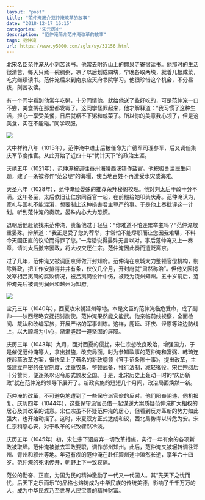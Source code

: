```yaml
---
layout: "post"
title: "范仲淹简介范仲淹改革的故事"
date: "2018-12-17 16:15"
categories: "宋元历史"
description: "范仲淹简介范仲淹改革的故事"
tags: 范仲淹
url: https://www.y5000.com/zgls/sy/32156.html
---
```






北宋名臣范仲淹从小刻苦读书。他常去附近山上的醴泉寺寄宿读书。他那时的生活很清苦，每天只煮一碗稠粥，凉了以后划成四块，早晚各取两块，就着几根咸菜，吃完继续读书。范仲淹后来到南京应天府书院学习。他很珍惜这个机会，不分昼夜，刻苦攻读。

有一个同学看到他常年吃粥，十分同情他，就给他送了些好吃的，可是范仲淹一口不尝，美食搁在那里都发霉了。这同学怪罪起来，他才解释道：“我习惯了这种生活，担心一享受美餐，日后就咽不下粥和咸菜了。所以你的美意我心领了，但是这美食，实在不能碰。”同学叹服。

![](https://img.y5000.com/uploads/allimg/180824/8-1PR4100150513.jpg)

大中祥符八年（1015年），范仲淹中进士后被任命为广德军司理参军，后又调任集庆军节度推官。从此开始了近四十年“忧计天下”的政治生涯。

天禧五年（1021年），范仲淹被调往泰州海陵西溪镇作盐官。他积极关注民生问题，建了一条被称作“范公堤”的海堰，使当地百姓不再遭受水灾或海难。

天圣六年（1028年），范仲淹经晏殊的推荐荣升秘阁校理。他对刘太后干政十分不满。这年冬至，太后依旧让仁宗同百官一起，在前殿给她叩头庆寿。范仲淹认为，家礼与国礼不能混淆，想要制止这种损害君主尊严的事。于是他上奏批评这一计划。听到范仲淹的奏疏，晏殊内心大为恐慌。

退朝后他赶紧找来范仲淹，责备他过于轻狂：“你难道不怕连累举主吗？”范仲淹敬重晏殊，辩解道：“我正是受了您的荐举，才常怕不能尽职而让您因我难堪，不料今天因正直的议论而得罪了您。”一席话说得晏殊无言以对。事后范仲淹又上一奏章，请刘太后撤帘罢政，将大权交还仁宗。范仲淹因此奏而遭贬离京。

过了几年，范仲淹又被调回京师做开封知府。范仲淹在京城大力整顿官僚机构，剔除弊政，把工作安排得井井有条，仅仅几个月，开封府就“肃然称治”。但他又因揭发宰相吕夷简的腐败情况，被吕夷简设计中伤，被贬为饶州知州。五十岁前后，范仲淹先后被调到润州和越州为知府。

![](https://img.y5000.com/uploads/allimg/180824/8-1PR4100201135.jpg)

宝元三年（1040年），西夏攻宋朝延州等地。本是文臣的范仲淹临危受命，成了副帅——陕西经略安抚招讨副使。范仲淹果然能文能武。他亲临前线视察，全面检阅、裁汰和改编军旅，开展严格的军事训练。这样，鹿延、环庆、泾原等路边防线上，以大顺城为中心，渐渐竖起一道坚固的屏障。

庆历三年（1043年）九月，面对西夏的侵扰，宋仁宗想改良政治，增强国力，于是催促范仲淹等人，拿出措施，改变局面。时为参知政事的范仲淹和富弼、韩琦连夜起草改革方案，很快呈上了著名的新政纲领《答手诏条陈十事》，提出改革，主张建立严密的任官制度，注重农桑，整顿武备，推行法制，减轻徭役。宋仁宗阅后十分赞同，便逐条以诏令形式颁发全国。于是，北宋历史上轰动一时的“庆历新政”就在范仲淹的领导下展开了。新政实施的短短几个月间，政治局面焕然一新。

范仲淹的改革，不可避免地遭到了一些保守派官僚的反对。他们阳奉阴违，伺机报复。庆历四年（1044年），这些保守派官员借一起谋逆大案质疑范仲淹扩大相权的居心及其改革的诚意。宋仁宗虽不怀疑范仲淹的居心，但看到反对革新的势力如此强大，也开始动摇了。这时，宋夏双方正式达成和议，西北局势得以转危为安。宋仁宗稍感心安，对于改革的兴致骤然冷淡。

庆历五年（1045年）初，宋仁宗下诏废弃一切改革措施，实行一年有余的各项新政被取缔。范仲淹被撤去军政要职，调作邠州知州。此后，范仲淹又被辗转调往邓州、青州和颍州等地。年迈有疾的范仲淹在赴任颍州途中溘然长逝，享年六十四岁。范仲淹的死讯传开，朝野上下一致哀痛。

范公的勤奋、正直，为国为民的精神激励了一代又一代国人。其“先天下之忧而忧，后天下之乐而乐”的品格也熔铸成为中华民族的传统美德，影响了千千万万的人，成为中华民族乃至世界人民宝贵的精神财富。
